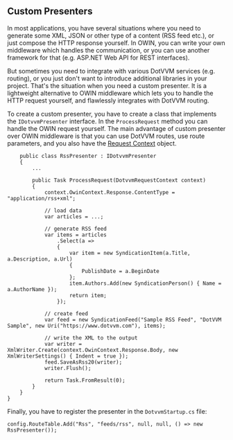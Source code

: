 ## Custom Presenters

In most applications, you have several situations where you need to generate some XML, JSON or other type of a content (RSS feed etc.), or just compose the HTTP response yourself. 
In OWIN, you can write your own middleware which handles the communication, or you can use another framework for that (e.g. ASP.NET Web API for REST interfaces).

But sometimes you need to integrate with various DotVVM services (e.g. routing), or you just don't want to introduce additional libraries in your project.
That's the situation when you need a custom presenter. It is a lightweight alternative to OWIN middleware which lets you to handle the HTTP request yourself, and flawlessly 
integrates with DotVVM routing.

To create a custom presenter, you have to create a class that implements the `IDotvvmPresenter` interface. In the `ProcessRequest` method you can handle the OWIN request yourself.
The main advantage of custom presenter over OWIN middleware is that you can use DotVVM routes, use route parameters, and you also have the
 [Request Context](/docs/tutorials/basics-request-context/{branch}) object.

```CSHARP
    public class RssPresenter : IDotvvmPresenter
    {
        ...

        public Task ProcessRequest(DotvvmRequestContext context)
        {
            context.OwinContext.Response.ContentType = "application/rss+xml";

            // load data
            var articles = ...;
            
            // generate RSS feed
            var items = articles
                .Select(a =>
                {
                    var item = new SyndicationItem(a.Title, a.Description, a.Url)
                    {
                        PublishDate = a.BeginDate
                    };
                    item.Authors.Add(new SyndicationPerson() { Name = a.AuthorName });
                    return item;
                });

            // create feed
            var feed = new SyndicationFeed("Sample RSS Feed", "DotVVM Sample", new Uri("https://www.dotvvm.com"), items);

            // write the XML to the output
            var writer = XmlWriter.Create(context.OwinContext.Response.Body, new XmlWriterSettings() { Indent = true });
            feed.SaveAsRss20(writer);
            writer.Flush();

            return Task.FromResult(0);
        }
    }
}
```

Finally, you have to register the presenter in the `DotvvmStartup.cs` file:

```CSHARP
config.RouteTable.Add("Rss", "feeds/rss", null, null, () => new RssPresenter());
```